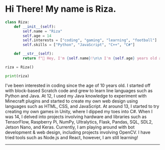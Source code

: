 # Hi There! My name is Riza.
 



```python
class Riza:
    def __init__(self):
        self.name = "Riza"
        self.age = 14
        self.interests = ["coding", "gaming", "learning", "football"]
        self.skills = ["Python", "JavaScript", "C++", "C#"]

    def __str__(self):
        return f"👋 Hey, I'm {self.name}!\n\n I'm {self.age} years old and passionate about {', '.join(self.interests)}.\n\n💻 My skills include {', '.join(self.skills)}.\n\nLet's connect and build something amazing together!"

riza = Riza()

print(riza)

```
I've been interested in coding since the age of 10 years old. I started off with block-based Scratch code and grew to learn line languages such as Python and Java. At 12, I used my Java knowledge to experiment with Minecraft plugins and started to create my own web design using languages such as HTML, CSS, and JavaScript. At around 13, I started to try creating my own games in Unity, where I dipped my toes into C#. When I was 14, I delved into projects involving hardware and libraries such as TensorFlow, Raspberry Pi, NumPy, Ultralytics, Flask, Pandas, SQL, SDL2, Jetson Nano, and Keras. Currently, I am playing around with bot development & web design, including projects involving OpenCV. I have tried tools such as Node.js and React, however, I am still learning!

---

